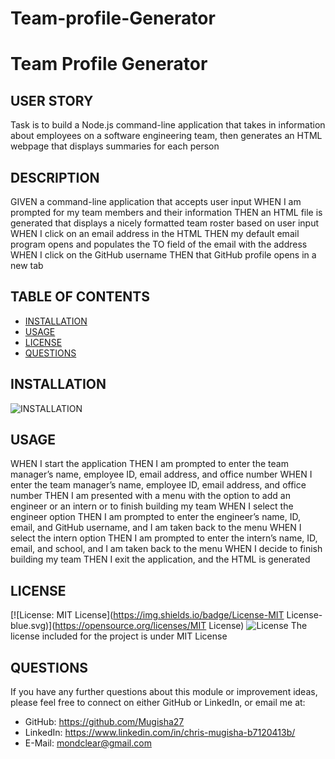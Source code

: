 # Team-profile-Generator


# Team Profile Generator
## USER STORY
 Task is to build a Node.js command-line application that takes in information about employees on a software engineering team, then generates an HTML webpage that displays summaries for each person


## DESCRIPTION
GIVEN a command-line application that accepts user input
WHEN I am prompted for my team members and their information
THEN an HTML file is generated that displays a nicely formatted team roster based on user input
WHEN I click on an email address in the HTML
THEN my default email program opens and populates the TO field of the email with the address
WHEN I click on the GitHub username
THEN that GitHub profile opens in a new tab



## TABLE OF CONTENTS
- [INSTALLATION](#installation)
- [USAGE](#usage)
- [LICENSE](#license)
- [QUESTIONS](#questions)

## INSTALLATION
![INSTALLATION](img/Users/chrismugisha/Desktop/Team-profile-Generator/img/Untitled.png)

    
## USAGE
WHEN I start the application
THEN I am prompted to enter the team manager’s name, employee ID, email address, and office number
WHEN I enter the team manager’s name, employee ID, email address, and office number
THEN I am presented with a menu with the option to add an engineer or an intern or to finish building my team
WHEN I select the engineer option
THEN I am prompted to enter the engineer’s name, ID, email, and GitHub username, and I am taken back to the menu
WHEN I select the intern option
THEN I am prompted to enter the intern’s name, ID, email, and school, and I am taken back to the menu
WHEN I decide to finish building my team
THEN I exit the application, and the HTML is generated

    
## LICENSE
[![License: MIT License](https://img.shields.io/badge/License-MIT License-blue.svg)](https://opensource.org/licenses/MIT License)
![License](images/Users/chrismugisha/Desktop/readm/images/license.png)
The license included for the project is under MIT License




## QUESTIONS
If you have any further questions about this module or improvement ideas, please feel free to connect on either GitHub or LinkedIn, or email me at:
* GitHub: https://github.com/Mugisha27
* LinkedIn: https://www.linkedin.com/in/chris-mugisha-b7120413b/
* E-Mail: mondclear@gmail.com